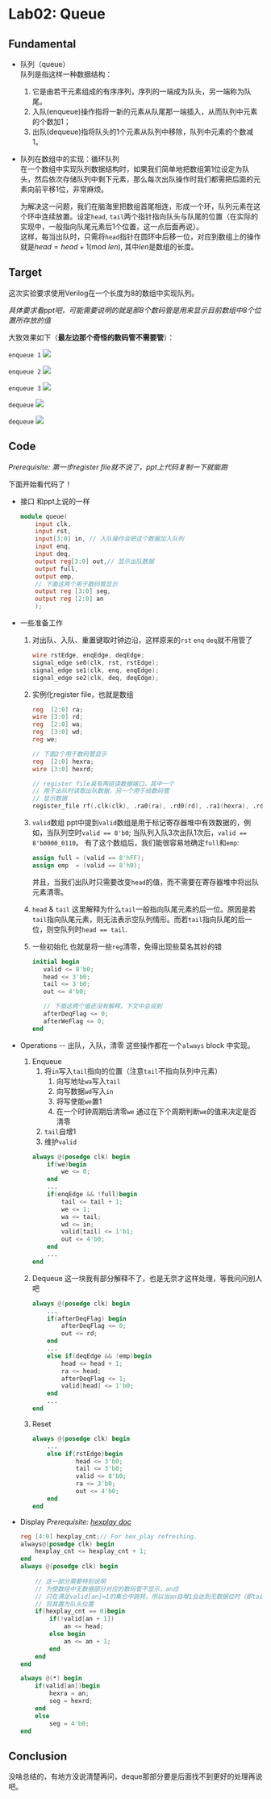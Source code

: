 # Lab02: Queue

## Fundamental

* 队列（queue）  
  队列是指这样一种数据结构：
  1. 它是由若干元素组成的有序序列，序列的一端成为队头，另一端称为队尾。
  2. 入队(enqueue)操作指将一新的元素从队尾那一端插入，从而队列中元素的个数加1；
  3. 出队(dequeue)指将队头的1个元素从队列中移除，队列中元素的个数减1。

* 队列在数组中的实现：循环队列  
  在一个数组中实现队列数据结构时，如果我们简单地把数组第1位设定为队头，然后依次存储队列中剩下元素，那么每次出队操作时我们都需把后面的元素向前平移1位，非常麻烦。

  为解决这一问题，我们在脑海里把数组首尾相连，形成一个环，队列元素在这个环中连续放置。设定`head`, `tail`两个指针指向队头与队尾的位置（在实际的实现中，一般指向队尾元素后1个位置，这一点后面再说）。  
  这样，每当出队时，只需将`head`指针在圆环中后移一位，对应到数组上的操作就是$head = head + 1(\text{mod}\ len )$, 其中$len$是数组的长度。

## Target

这次实验要求使用Verilog在一个长度为8的数组中实现队列。

*具体要求看ppt吧，可能需要说明的就是那8个数码管是用来显示目前数组中8个位置所存放的值*

大致效果如下（**最左边那个奇怪的数码管不需要管**）：

`enqueue 1`
![](assets/enq1.png)

`enqueue 2`
![](assets/enq2.png)

`enqueue 3`
![](assets/enq3.png)

`dequeue`
![](assets/deq1.png)

`dequeue`
![](assets/deq2.png)

## Code

*Prerequisite: 第一步register file就不说了，ppt上代码复制一下就能跑*

下面开始看代码了！

* 接口
  和ppt上说的一样
  ```verilog
  module queue(
      input clk,
      input rst,
      input[3:0] in, // 入队操作会把这个数据加入队列
      input enq,
      input deq,
      output reg[3:0] out,// 显示出队数据
      output full,
      output emp,
      // 下面这两个用于数码管显示
      output reg [3:0] seg,
      output reg [2:0] an
      );
  ```

* 一些准备工作
  1. 对出队、入队、重置键取时钟边沿，这样原来的`rst` `enq` `deq`就不用管了
     ```verilog
     wire rstEdge, enqEdge, deqEdge;
     signal_edge se0(clk, rst, rstEdge);
     signal_edge se1(clk, enq, enqEdge);
     signal_edge se2(clk, deq, deqEdge);
     ```
  2. 实例化register file，也就是数组
     ```verilog
     reg  [2:0] ra;
     wire [3:0] rd;
     reg  [2:0] wa;
     reg  [3:0] wd;
     reg we;

     // 下面2个用于数码管显示
     reg  [2:0] hexra;
     wire [3:0] hexrd;

     // register file具有两组读数据端口，其中一个
     // 用于出队时读取出队数据，另一个用于给数码管
     // 显示数据
     register_file rf(.clk(clk), .ra0(ra), .rd0(rd), .ra1(hexra), .rd1(hexrd), .wa(wa), .we(we), .wd(wd));
     ```
  3. `valid`数组
     ppt中提到`valid`数组是用于标记寄存器堆中有效数据的，例如，当队列空时`valid == 8'b0`; 当队列入队3次出队1次后，`valid == 8'b0000_0110`。
     有了这个数组后，我们能很容易地确定`full`和`emp`:
     ```verilog
     assign full = (valid == 8'hFF);
     assign emp  = (valid == 8'h0);
     ```
     并且，当我们出队时只需要改变`head`的值，而不需要在寄存器堆中将出队元素清零。  

  4. `head` & `tail`
     这里解释为什么`tail`一般指向队尾元素的后一位。原因是若`tail`指向队尾元素，则无法表示空队列情形。而若`tail`指向队尾的后一位，则空队列时`head == tail`.  
  5. 一些初始化
     也就是将一些`reg`清零，免得出现些莫名其妙的错
     ```verilog
     initial begin
        valid <= 8'b0;
        head <= 3'b0;
        tail <= 3'b0;
        out <= 4'b0;

        // 下面这两个值还没有解释，下文中会说到
        afterDeqFlag <= 0;
        afterWeFlag <= 0;
     end
     ```

* Operations -- 出队，入队，清零
  这些操作都在一个`always` block 中实现。
  1. Enqueue
     1. 将`in`写入`tail`指向的位置（注意`tail`不指向队列中元素）
        1. 向写地址`wa`写入`tail`
        2. 向写数据`wd`写入`in`
        3. 将写使能`we`置1
        4. 在一个时钟周期后清零`we`
           通过在下个周期判断`we`的值来决定是否清零
     2. `tail`自增1
     3. 维护`valid`
     ```verilog
     always @(posedge clk) begin
         if(we)begin
             we <= 0;
         end
         ...
         if(enqEdge && !full)begin
             tail <= tail + 1;
             we <= 1;
             wa <= tail;
             wd <= in;
             valid[tail] <= 1'b1;
             out <= 4'b0;
         end
         ...
     end
     ```
  2. Dequeue
     这一块我有部分解释不了，也是无奈才这样处理，等我问问别人吧
     ```verilog
     always @(posedge clk) begin
         ...
         if(afterDeqFlag) begin
             afterDeqFlag <= 0;
             out <= rd;
         end
         ...
         else if(deqEdge && !emp)begin
             head <= head + 1;
             ra <= head;
             afterDeqFlag <= 1;
             valid[head] <= 1'b0;
         end
         ...
     end
     ```
  3. Reset
     ```verilog
     always @(posedge clk) begin
         ...
         else if(rstEdge)begin
                 head <= 3'b0;
                 tail <= 3'b0;
                 valid <= 8'b0;
                 ra <= 3'b0;
                 out <= 4'b0;
         end
     end
     ```

* Display
  *Prerequisite: [hexplay doc](https://git.ustc.edu.cn/hexuustc/fpgaol-examples#user-content-七段数码管:~:text=%E6%95%B0%E7%A0%81%E7%AE%A1%E5%88%86%E4%B8%BAhex_play%E5%92%8Cseg_play%E4%B8%A4%E9%83%A8%E5%88%86%EF%BC%8C%E5%AE%9E%E9%AA%8C%E6%97%B6%E6%88%91%E4%BB%AC%E4%B8%BB%E8%A6%81%E7%94%A8%E5%88%B0%E7%9A%84%E6%98%AFhex_play%E3%80%82-,hex_play,%20%20display%20%60max_j%60%20on%20%60i%60,-seg_play)*
  ```verilog
  reg [4:0] hexplay_cnt;// For hex_play refreshing.  
  always@(posedge clk) begin
      hexplay_cnt <= hexplay_cnt + 1;
  end
  always @(posedge clk) begin
      
      // 这一部分需要特别说明
      // 为使数组中无数据部分对应的数码管不显示，an应
      // 只在满足valid[an]=1的集合中跳转，所以当an自增1会达到无数据位时（即tail的位置），
      // 将其置为队头位置
      if(hexplay_cnt == 0)begin
          if(!valid[an + 1])
              an <= head;
          else begin
              an <= an + 1;
          end
      end
  end
  
  always @(*) begin
      if(valid[an])begin
          hexra = an;
          seg = hexrd;
      end
      else
          seg = 4'b0;
  end
  ```

## Conclusion

没啥总结的，有地方没说清楚再问，deque那部分要是后面找不到更好的处理再说吧。